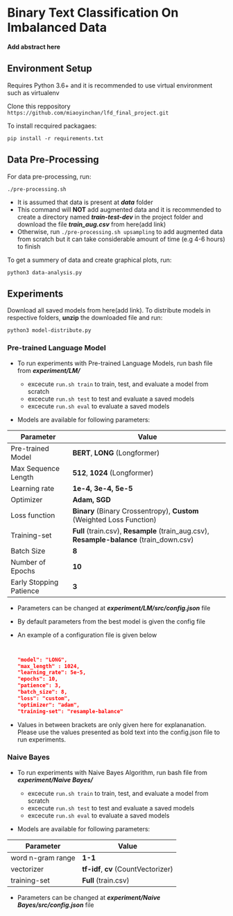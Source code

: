 # Binary Text Classification On Imbalanced Data

**Add abstract here**

## Environment Setup

Requires Python 3.6+ and it is recommended to use virtual environment such as virtualenv

Clone this reppository `https://github.com/miaoyinchan/lfd_final_project.git`

To install recquired packagaes:

`pip install -r requirements.txt`


## Data Pre-Processing

For data pre-processing, run:

`./pre-processing.sh`

* It is assumed that data is present at ***data*** folder
* This command will **NOT** add augmented data and it is recommended to create a directory named ***train-test-dev*** in the project folder and download the file ***train_aug.csv*** from here(add link)
* Otherwise, run `./pre-processing.sh upsampling` to add augmented data from scratch but it can take considerable amount of time (e.g 4-6 hours) to finish

To get a summery of data and create graphical plots, run:

`python3 data-analysis.py`

## Experiments

Download all saved models from here(add link). To distribute models in respective folders, **unzip** the downloaded file and run:

`python3 model-distribute.py`


### Pre-trained Language Model

* To run experiments with Pre-trained Language Models, run bash file from ***experiment/LM/***

    * excecute `run.sh train` to train, test, and evaluate a model from scratch
    * excecute `run.sh test` to test and evaluate a saved models
    * excecute `run.sh eval` to evaluate a saved models

* Models are available for following parameters:

| Parameter | Value|
|------------- |------------- |
| Pre-trained Model | **BERT**, **LONG** (Longformer) |
| Max Sequence Length | **512**, **1024** (Longformer) |
| Learning rate | **1e-4, 3e-4, 5e-5** |
| Optimizer | **Adam, SGD** |
| Loss function| **Binary** (Binary Crossentropy), **Custom** (Weighted Loss Function) |
| Training-set| **Full** (train.csv), **Resample** (train_aug.csv), **Resample-balance** (train_down.csv)|
| Batch Size| **8** |
| Number of Epochs| **10** |
| Early Stopping Patience| **3** |


* Parameters can be changed at ***experiment/LM/src/config.json*** file 
* By default parameters from the best model is given the config file
* An example of a configuration file is given below
    
    ```json

   
    "model": "LONG",
    "max_length" : 1024,
    "learning_rate": 5e-5,
    "epochs": 10,
    "patience": 3,
    "batch_size": 8,
    "loss": "custom",
    "optimizer": "adam",
    "training-set": "resample-balance"


    ```
* Values in between brackets are only given here for explananation. Please use the values presented as bold text into the config.json file to run experiments. 

### Naive Bayes

* To run experiments with Naive Bayes Algorithm, run bash file from ***experiment/Naive Bayes/***

    * excecute `run.sh train` to train, test, and evaluate a model from scratch
    * excecute `run.sh test` to test and evaluate a saved models
    * excecute `run.sh eval` to evaluate a saved models

* Models are available for following parameters:

| Parameter | Value|
|------------- |------------- |
| word n-gram range | **1-1** |
| vectorizer | **tf-idf**, **cv** (CountVectorizer) |
| training-set| **Full** (train.csv)|


* Parameters can be changed at ***experiment/Naive Bayes/src/config.json*** file